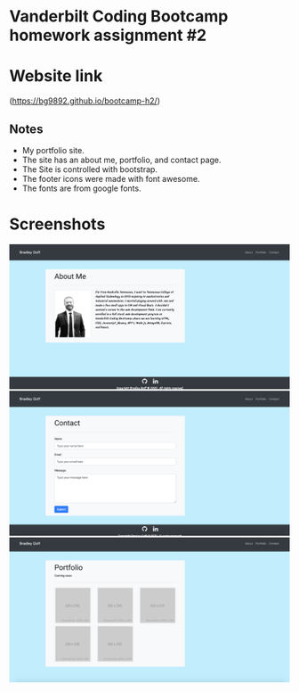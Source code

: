 # Vanderbilt Coding Bootcamp homework assignment #2

# Website link

(https://bg9892.github.io/bootcamp-h2/)

## Notes

- My portfolio site.
- The site has an about me, portfolio, and contact page.
- The Site is controlled with bootstrap.
- The footer icons were made with font awesome.
- The fonts are from google fonts.

# Screenshots

![Index](Assets/Images/screenshot1.png)
![Contact](Assets/Images/screenshot2.png)
![Portfolio](Assets/Images/screenshot3.png)

